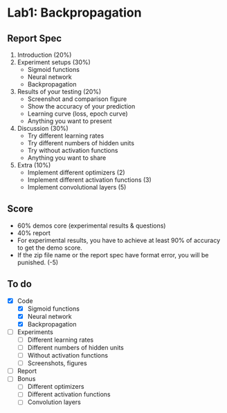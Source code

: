 # Lab1: Backpropagation

## Report Spec

1. Introduction (20%)
2. Experiment setups (30%)
    - Sigmoid functions
    - Neural network
    - Backpropagation
3. Results of your testing (20%)
    - Screenshot and comparison figure
    - Show the accuracy of your prediction
    - Learning curve (loss, epoch curve)
    - Anything you want to present
4. Discussion (30%)
    - Try different learning rates
    - Try different numbers of hidden units
    - Try without activation functions
    - Anything you want to share
5. Extra (10%)
    - Implement different optimizers (2)
    - Implement different activation functions (3)
    - Implement convolutional layers (5)

## Score

- 60% demos core (experimental results & questions)
- 40% report
- For experimental results, you have to achieve at least 90% of accuracy to get the demo score.
- If the zip file name or the report spec have format error, you will be punished. (-5)

## To do

- [x] Code
    - [x] Sigmoid functions
    - [x] Neural network
    - [x] Backpropagation
- [ ] Experiments
    - [ ] Different learning rates
    - [ ] Different numbers of hidden units
    - [ ] Without activation functions
    - [ ] Screenshots, figures
- [ ] Report
- [ ] Bonus
    - [ ] Different optimizers
    - [ ] Different activation functions
    - [ ] Convolution layers
